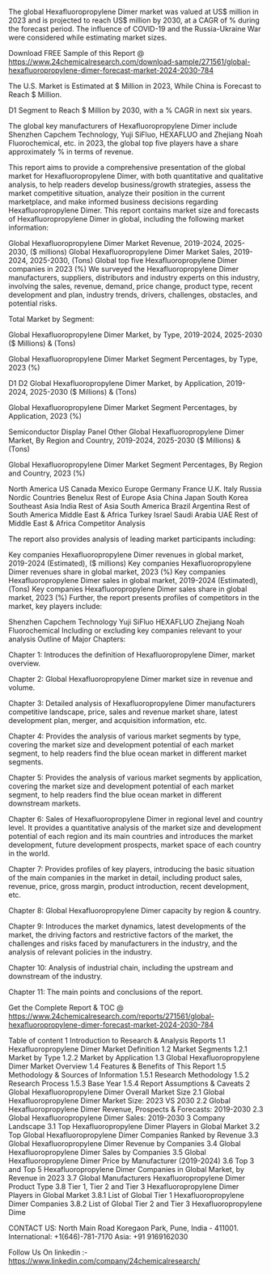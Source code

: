 The global Hexafluoropropylene Dimer market was valued at US$ million in 2023 and is projected to reach US$ million by 2030, at a CAGR of % during the forecast period. The influence of COVID-19 and the Russia-Ukraine War were considered while estimating market sizes.

Download FREE Sample of this Report @ https://www.24chemicalresearch.com/download-sample/271561/global-hexafluoropropylene-dimer-forecast-market-2024-2030-784

The U.S. Market is Estimated at $ Million in 2023, While China is Forecast to Reach $ Million.

D1 Segment to Reach $ Million by 2030, with a % CAGR in next six years.

The global key manufacturers of Hexafluoropropylene Dimer include Shenzhen Capchem Technology, Yuji SiFluo, HEXAFLUO and Zhejiang Noah Fluorochemical, etc. in 2023, the global top five players have a share approximately % in terms of revenue.

This report aims to provide a comprehensive presentation of the global market for Hexafluoropropylene Dimer, with both quantitative and qualitative analysis, to help readers develop business/growth strategies, assess the market competitive situation, analyze their position in the current marketplace, and make informed business decisions regarding Hexafluoropropylene Dimer. This report contains market size and forecasts of Hexafluoropropylene Dimer in global, including the following market information:

Global Hexafluoropropylene Dimer Market Revenue, 2019-2024, 2025-2030, ($ millions)
Global Hexafluoropropylene Dimer Market Sales, 2019-2024, 2025-2030, (Tons)
Global top five Hexafluoropropylene Dimer companies in 2023 (%)
We surveyed the Hexafluoropropylene Dimer manufacturers, suppliers, distributors and industry experts on this industry, involving the sales, revenue, demand, price change, product type, recent development and plan, industry trends, drivers, challenges, obstacles, and potential risks.

Total Market by Segment:

Global Hexafluoropropylene Dimer Market, by Type, 2019-2024, 2025-2030 ($ Millions) & (Tons)

Global Hexafluoropropylene Dimer Market Segment Percentages, by Type, 2023 (%)

D1
D2
Global Hexafluoropropylene Dimer Market, by Application, 2019-2024, 2025-2030 ($ Millions) & (Tons)

Global Hexafluoropropylene Dimer Market Segment Percentages, by Application, 2023 (%)

Semiconductor
Display Panel
Other
Global Hexafluoropropylene Dimer Market, By Region and Country, 2019-2024, 2025-2030 ($ Millions) & (Tons)

Global Hexafluoropropylene Dimer Market Segment Percentages, By Region and Country, 2023 (%)

North America
US
Canada
Mexico
Europe
Germany
France
U.K.
Italy
Russia
Nordic Countries
Benelux
Rest of Europe
Asia
China
Japan
South Korea
Southeast Asia
India
Rest of Asia
South America
Brazil
Argentina
Rest of South America
Middle East & Africa
Turkey
Israel
Saudi Arabia
UAE
Rest of Middle East & Africa
Competitor Analysis

The report also provides analysis of leading market participants including:

Key companies Hexafluoropropylene Dimer revenues in global market, 2019-2024 (Estimated), ($ millions)
Key companies Hexafluoropropylene Dimer revenues share in global market, 2023 (%)
Key companies Hexafluoropropylene Dimer sales in global market, 2019-2024 (Estimated), (Tons)
Key companies Hexafluoropropylene Dimer sales share in global market, 2023 (%)
Further, the report presents profiles of competitors in the market, key players include:

Shenzhen Capchem Technology
Yuji SiFluo
HEXAFLUO
Zhejiang Noah Fluorochemical
Including or excluding key companies relevant to your analysis
Outline of Major Chapters:

Chapter 1: Introduces the definition of Hexafluoropropylene Dimer, market overview.

Chapter 2: Global Hexafluoropropylene Dimer market size in revenue and volume.

Chapter 3: Detailed analysis of Hexafluoropropylene Dimer manufacturers competitive landscape, price, sales and revenue market share, latest development plan, merger, and acquisition information, etc.

Chapter 4: Provides the analysis of various market segments by type, covering the market size and development potential of each market segment, to help readers find the blue ocean market in different market segments.

Chapter 5: Provides the analysis of various market segments by application, covering the market size and development potential of each market segment, to help readers find the blue ocean market in different downstream markets.

Chapter 6: Sales of Hexafluoropropylene Dimer in regional level and country level. It provides a quantitative analysis of the market size and development potential of each region and its main countries and introduces the market development, future development prospects, market space of each country in the world.

Chapter 7: Provides profiles of key players, introducing the basic situation of the main companies in the market in detail, including product sales, revenue, price, gross margin, product introduction, recent development, etc.

Chapter 8: Global Hexafluoropropylene Dimer capacity by region & country.

Chapter 9: Introduces the market dynamics, latest developments of the market, the driving factors and restrictive factors of the market, the challenges and risks faced by manufacturers in the industry, and the analysis of relevant policies in the industry.

Chapter 10: Analysis of industrial chain, including the upstream and downstream of the industry.

Chapter 11: The main points and conclusions of the report.

Get the Complete Report & TOC @ https://www.24chemicalresearch.com/reports/271561/global-hexafluoropropylene-dimer-forecast-market-2024-2030-784

Table of content
1 Introduction to Research & Analysis Reports
1.1 Hexafluoropropylene Dimer Market Definition
1.2 Market Segments
1.2.1 Market by Type
1.2.2 Market by Application
1.3 Global Hexafluoropropylene Dimer Market Overview
1.4 Features & Benefits of This Report
1.5 Methodology & Sources of Information
1.5.1 Research Methodology
1.5.2 Research Process
1.5.3 Base Year
1.5.4 Report Assumptions & Caveats
2 Global Hexafluoropropylene Dimer Overall Market Size
2.1 Global Hexafluoropropylene Dimer Market Size: 2023 VS 2030
2.2 Global Hexafluoropropylene Dimer Revenue, Prospects & Forecasts: 2019-2030
2.3 Global Hexafluoropropylene Dimer Sales: 2019-2030
3 Company Landscape
3.1 Top Hexafluoropropylene Dimer Players in Global Market
3.2 Top Global Hexafluoropropylene Dimer Companies Ranked by Revenue
3.3 Global Hexafluoropropylene Dimer Revenue by Companies
3.4 Global Hexafluoropropylene Dimer Sales by Companies
3.5 Global Hexafluoropropylene Dimer Price by Manufacturer (2019-2024)
3.6 Top 3 and Top 5 Hexafluoropropylene Dimer Companies in Global Market, by Revenue in 2023
3.7 Global Manufacturers Hexafluoropropylene Dimer Product Type
3.8 Tier 1, Tier 2 and Tier 3 Hexafluoropropylene Dimer Players in Global Market
3.8.1 List of Global Tier 1 Hexafluoropropylene Dimer Companies
3.8.2 List of Global Tier 2 and Tier 3 Hexafluoropropylene Dime

CONTACT US:
North Main Road Koregaon Park, Pune, India - 411001.
International: +1(646)-781-7170
Asia: +91 9169162030

Follow Us On linkedin :- https://www.linkedin.com/company/24chemicalresearch/
